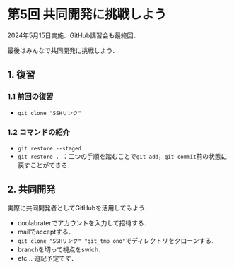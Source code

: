 # 第5回 共同開発に挑戦しよう

2024年5月15日実施．GitHub講習会も最終回．

最後はみんなで共同開発に挑戦しよう．

## 1. 復習

### 1.1 前回の復習
- `git clone "SSHリンク"`

### 1.2 コマンドの紹介
- `git restore --staged`
- `git restore . `：二つの手順を踏むことで`git add`，`git commit`前の状態に戻すことができる．


## 2. 共同開発
実際に共同開発者としてGitHubを活用してみよう．

- coolabraterでアカウントを入力して招待する．
- mailでacceptする．
- `git clone "SSHリンク" "git_tmp_ono"`でディレクトリをクローンする．
- branchを切って視点をswich．
- etc... 追記予定です．
